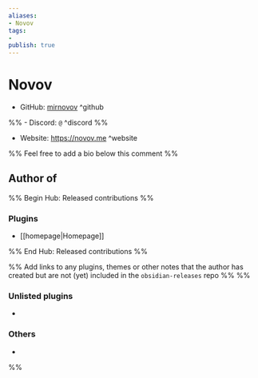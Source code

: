 ```yaml
---
aliases:
- Novov
tags: 
- 
publish: true
---
```


# Novov

- GitHub: [mirnovov](https://github.com/mirnovov/) ^github

%% - Discord: `@` ^discord %%

- Website: <https://novov.me> ^website

<!-- - [[Publish sites|Publish site]]: ^publish -->

%% Feel free to add a bio below this comment %%


## Author of

%% Begin Hub: Released contributions %%
### Plugins
- [[homepage|Homepage]]

%% End Hub: Released contributions %%

%% Add links to any plugins, themes or other notes that the author has created but are not (yet) included in the `obsidian-releases` repo %%
%%
### Unlisted plugins

- 

### Others

- 
%%

<!--
## Sponsor this author

- [[GitHub sponsors]]: [Sponsor @mirnovov on GitHub Sponsors](https://github.com/sponsors/mirnovov) ^github-sponsor
- [[Buy me a coffee]]: ^buy-me-a-coffee
- [[PayPal]]: ^paypal
- [[Patreon]]: ^patreon

-->

<!--
## Follow this author

- [[YouTube Channels|On YouTube]]: ^youtube
- Twitter: ^twitter
- ...
-->